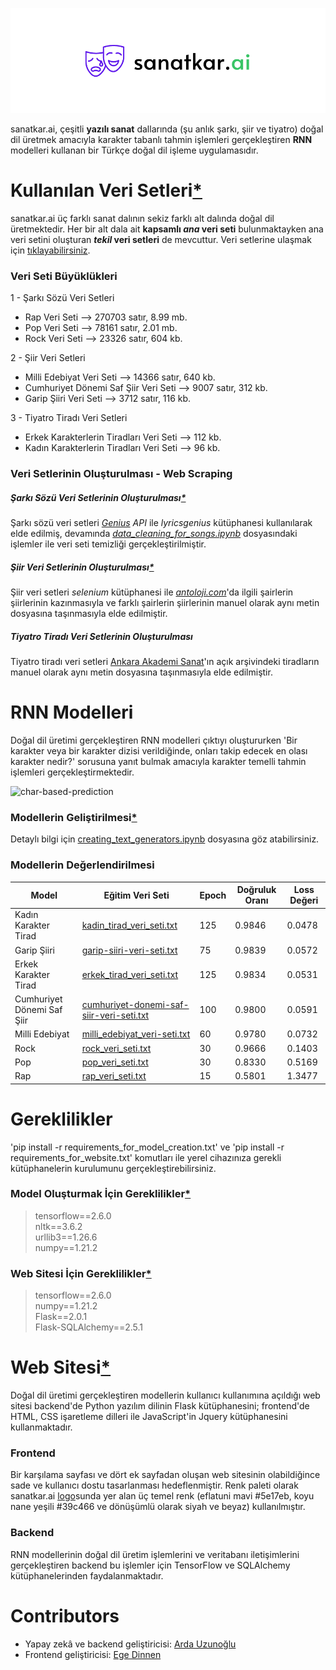 ![sanatkar.ai](https://raw.githubusercontent.com/ardauzunoglu/sanatkar.ai/main/sanatkar.ai.png)

sanatkar.ai, çeşitli **yazılı sanat** dallarında (şu anlık şarkı, şiir ve tiyatro) doğal dil üretmek amacıyla karakter tabanlı tahmin işlemleri gerçekleştiren **RNN** modelleri kullanan bir Türkçe doğal dil işleme uygulamasıdır. 

# Kullanılan Veri Setleri[*](https://github.com/ardauzunoglu/sanatkar.ai/tree/main/data-sets)

sanatkar.ai üç farklı sanat dalının sekiz farklı alt dalında doğal dil üretmektedir. Her bir alt dala ait **kapsamlı *ana* veri seti** bulunmaktayken ana veri setini oluşturan ***tekil* veri setleri** de mevcuttur. Veri setlerine ulaşmak için [tıklayabilirsiniz](https://github.com/ardauzunoglu/sanatkar.ai/tree/main/data-sets).

### Veri Seti Büyüklükleri 

1 - Şarkı Sözü Veri Setleri
  - Rap Veri Seti --> 270703 satır, 8.99 mb. 
  - Pop Veri Seti --> 78161 satır, 2.01 mb.
  - Rock Veri Seti --> 23326 satır, 604 kb.

2 - Şiir Veri Setleri
  - Milli Edebiyat Veri Seti --> 14366 satır, 640 kb.
  - Cumhuriyet Dönemi Saf Şiir Veri Seti --> 9007 satır, 312 kb.
  - Garip Şiiri Veri Seti --> 3712 satır, 116 kb.

3 - Tiyatro Tiradı Veri Setleri
  - Erkek Karakterlerin Tiradları Veri Seti --> 112 kb.
  - Kadın Karakterlerin Tiradları Veri Seti --> 96 kb.

### Veri Setlerinin Oluşturulması - Web Scraping

##### Şarkı Sözü Veri Setlerinin Oluşturulması[*](https://github.com/ardauzunoglu/sanatkar.ai/blob/main/scrapers/song-scraper.ipynb)

Şarkı sözü veri setleri *[Genius](https://genius.com) API* ile *lyricsgenius* kütüphanesi kullanılarak elde edilmiş, devamında *[data_cleaning_for_songs.ipynb](https://github.com/ardauzunoglu/sanatkar.ai/blob/main/data_cleaning_for_songs.ipynb)* dosyasındaki işlemler ile veri seti temizliği gerçekleştirilmiştir.

##### Şiir Veri Setlerinin Oluşturulması[*](https://github.com/ardauzunoglu/sanatkar.ai/blob/main/scrapers/poem-scraper.ipynb)

Şiir veri setleri *selenium* kütüphanesi ile *[antoloji.com](https://www.antoloji.com)*'da ilgili şairlerin şiirlerinin kazınmasıyla ve farklı şairlerin şiirlerinin manuel olarak aynı metin dosyasına taşınmasıyla elde edilmiştir.

##### Tiyatro Tiradı Veri Setlerinin Oluşturulması

Tiyatro tiradı veri setleri [Ankara Akademi Sanat](http://www.ankaraakademisanat.com/erkek-tiradlari)'ın açık arşivindeki tiradların manuel olarak aynı metin dosyasına taşınmasıyla elde edilmiştir. 

# RNN Modelleri

Doğal dil üretimi gerçekleştiren RNN modelleri çıktıyı oluştururken 'Bir karakter veya bir karakter dizisi verildiğinde, onları takip edecek en olası karakter nedir?' sorusuna yanıt bulmak amacıyla karakter temelli tahmin işlemleri gerçekleştirmektedir. 

![char-based-prediction]()

### Modellerin Geliştirilmesi[*](https://github.com/ardauzunoglu/sanatkar.ai/blob/main/creating_text_generators.ipynb)

Detaylı bilgi için [creating_text_generators.ipynb](https://github.com/ardauzunoglu/sanatkar.ai/blob/main/creating_text_generators.ipynb) dosyasına göz atabilirsiniz.

### Modellerin Değerlendirilmesi

| Model | Eğitim Veri Seti | Epoch | Doğruluk Oranı | Loss Değeri |
|-------|------------------|-------|----------------|-------------|
| Kadın Karakter Tirad | [kadin_tirad_veri_seti.txt](https://github.com/ardauzunoglu/sanatkar.ai/blob/main/data-sets/tirad_veri_setleri/kadin_tirad_veri_setleri/kadin_tirad_veri_seti.txt) | 125 | 0.9846 | 0.0478 |
| Garip Şiiri | [garip-siiri-veri-seti.txt](https://github.com/ardauzunoglu/sanatkar.ai/blob/main/data-sets/siir_veri_setleri/garip_siiri_veri_setleri/garip-siiri-veri-seti.txt) | 75 | 0.9839 | 0.0572 |
| Erkek Karakter Tirad | [erkek_tirad_veri_seti.txt](https://github.com/ardauzunoglu/sanatkar.ai/blob/main/data-sets/tirad_veri_setleri/erkek_tirad_veri_setleri/erkek_tirad_veri_seti.txt) | 125 | 0.9834 | 0.0531 |
| Cumhuriyet Dönemi Saf Şiir | [cumhuriyet-donemi-saf-siir-veri-seti.txt](https://github.com/ardauzunoglu/sanatkar.ai/blob/main/data-sets/siir_veri_setleri/cumhuriyet_donemi_saf_siir_veri_setleri/cumhuriyet-donemi-saf-siir-veri-seti.txt) | 100 | 0.9800 | 0.0591 | 
| Milli Edebiyat | [milli_edebiyat_veri-seti.txt](https://github.com/ardauzunoglu/sanatkar.ai/blob/main/data-sets/siir_veri_setleri/milli_edebiyat_veri_setleri/milli_edebiyat_veri-seti.txt) | 60 | 0.9780 | 0.0732 |
| Rock | [rock_veri_seti.txt](https://github.com/ardauzunoglu/sanatkar.ai/blob/main/data-sets/sarki_veri_setleri/rock_veri_setleri/rock_veri_seti.txt) | 30 | 0.9666 | 0.1403 |
| Pop | [pop_veri_seti.txt](https://github.com/ardauzunoglu/sanatkar.ai/blob/main/data-sets/sarki_veri_setleri/pop_veri_setleri/pop_veri_seti.txt) | 30 | 0.8330 | 0.5169 |
| Rap | [rap_veri_seti.txt](https://github.com/ardauzunoglu/sanatkar.ai/blob/main/data-sets/sarki_veri_setleri/rap_veri_setleri/rap_veri_seti.txt) | 15 | 0.5801 | 1.3477 |

# Gereklilikler 

'pip install -r requirements_for_model_creation.txt' ve 'pip install -r requirements_for_website.txt' komutları ile yerel cihazınıza gerekli kütüphanelerin kurulumunu gerçekleştirebilirsiniz.

### Model Oluşturmak İçin Gereklilikler[*](https://github.com/ardauzunoglu/sanatkar.ai/blob/main/requirements_for_model_creation.txt)

> tensorflow==2.6.0 <br>
> nltk==3.6.2 <br>
> urllib3==1.26.6 <br>
> numpy==1.21.2 <br>

### Web Sitesi İçin Gereklilikler[*](https://github.com/ardauzunoglu/sanatkar.ai/blob/main/requirements_for_website.txt)

> tensorflow==2.6.0 <br>
> numpy==1.21.2 <br>
> Flask==2.0.1 <br>
> Flask-SQLAlchemy==2.5.1 <br>

# Web Sitesi[*](https://github.com/ardauzunoglu/sanatkar.ai/tree/main/website)

Doğal dil üretimi gerçekleştiren modellerin kullanıcı kullanımına açıldığı web sitesi backend'de Python yazılım dilinin Flask kütüphanesini; frontend'de HTML, CSS işaretleme dilleri ile JavaScript'in Jquery kütüphanesini kullanmaktadır. 

### Frontend

Bir karşılama sayfası ve dört ek sayfadan oluşan web sitesinin olabildiğince sade ve kullanıcı dostu tasarlanması hedeflenmiştir. Renk paleti olarak sanatkar.ai [logo](https://github.com/ardauzunoglu/sanatkar.ai/tree/main/logos)sunda yer alan üç temel renk (eflatuni mavi #5e17eb, koyu nane yeşili #39c466 ve dönüşümlü olarak siyah ve beyaz) kullanılmıştır.

### Backend

RNN modellerinin doğal dil üretim işlemlerini ve veritabanı iletişimlerini gerçekleştiren backend bu işlemler için TensorFlow ve SQLAlchemy kütüphanelerinden faydalanmaktadır.

# Contributors
- Yapay zekâ ve backend geliştiricisi: [Arda Uzunoğlu](https://github.com/ardauzunoglu)
- Frontend geliştiricisi: [Ege Dinnen](https://github.com/egedinnen)
